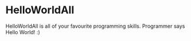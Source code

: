 # HelloWorldAll
HelloWorldAll is all of your favourite programming skills. Programmer says Hello World! :)
